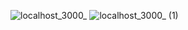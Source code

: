 
![localhost_3000_](https://user-images.githubusercontent.com/42636085/140265913-cf1e3a17-0366-499a-a69e-8ac756b49e0f.png)
![localhost_3000_ (1)](https://user-images.githubusercontent.com/42636085/140265916-a0b0ad2d-1ffa-49fd-a3f2-0cb0ab272baf.png)
